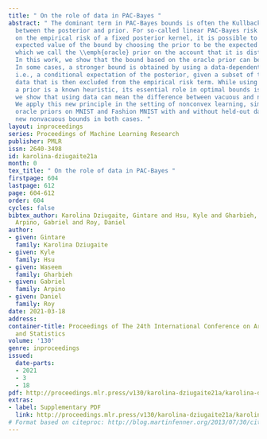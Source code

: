 ```yaml
---
title: " On the role of data in PAC-Bayes "
abstract: " The dominant term in PAC-Bayes bounds is often the Kullback–Leibler divergence
  between the posterior and prior. For so-called linear PAC-Bayes risk bounds based
  on the empirical risk of a fixed posterior kernel, it is possible to minimize the
  expected value of the bound by choosing the prior to be the expected posterior,
  which we call the \\emph{oracle} prior on the account that it is distribution dependent.
  In this work, we show that the bound based on the oracle prior can be suboptimal:
  In some cases, a stronger bound is obtained by using a data-dependent oracle prior,
  i.e., a conditional expectation of the posterior, given a subset of the training
  data that is then excluded from the empirical risk term. While using data to learn
  a prior is a known heuristic, its essential role in optimal bounds is new. In fact,
  we show that using data can mean the difference between vacuous and nonvacuous bounds.
  We apply this new principle in the setting of nonconvex learning, simulating data-dependent
  oracle priors on MNIST and Fashion MNIST with and without held-out data, and demonstrating
  new nonvacuous bounds in both cases. "
layout: inproceedings
series: Proceedings of Machine Learning Research
publisher: PMLR
issn: 2640-3498
id: karolina-dziugaite21a
month: 0
tex_title: " On the role of data in PAC-Bayes "
firstpage: 604
lastpage: 612
page: 604-612
order: 604
cycles: false
bibtex_author: Karolina Dziugaite, Gintare and Hsu, Kyle and Gharbieh, Waseem and
  Arpino, Gabriel and Roy, Daniel
author:
- given: Gintare
  family: Karolina Dziugaite
- given: Kyle
  family: Hsu
- given: Waseem
  family: Gharbieh
- given: Gabriel
  family: Arpino
- given: Daniel
  family: Roy
date: 2021-03-18
address: 
container-title: Proceedings of The 24th International Conference on Artificial Intelligence
  and Statistics
volume: '130'
genre: inproceedings
issued:
  date-parts:
  - 2021
  - 3
  - 18
pdf: http://proceedings.mlr.press/v130/karolina-dziugaite21a/karolina-dziugaite21a.pdf
extras:
- label: Supplementary PDF
  link: http://proceedings.mlr.press/v130/karolina-dziugaite21a/karolina-dziugaite21a-supp.pdf
# Format based on citeproc: http://blog.martinfenner.org/2013/07/30/citeproc-yaml-for-bibliographies/
---
```

